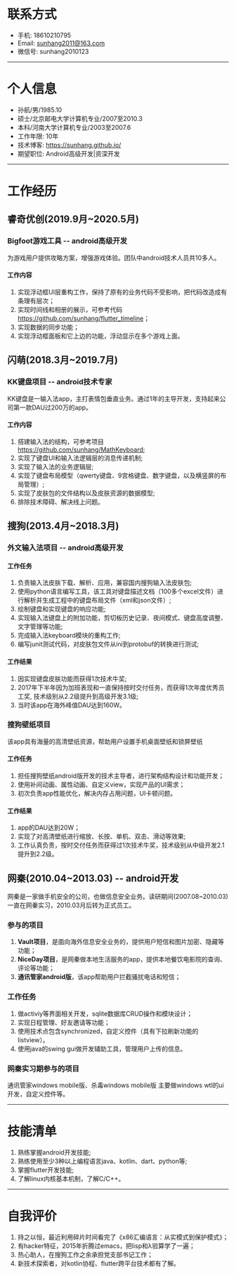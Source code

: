 # 联系方式
- 手机: 18610210795
- Email: sunhang2011@163.com
- 微信号: sunhang2010123

---

# 个人信息
- 孙航/男/1985.10
- 硕士/北京邮电大学计算机专业/2007至2010.3
- 本科/河南大学计算机专业/2003至2007.6
- 工作年限: 10年
- 技术博客: <https://sunhang.github.io/>
- 期望职位: Android高级开发|资深开发

---

# 工作经历
## 睿奇优创(2019.9月~2020.5月)
### Bigfoot游戏工具     -- android高级开发
为游戏用户提供攻略方案，增强游戏体验。团队中android技术人员共10多人。

#### 工作内容
1. 实现浮动框UI层重构工作，保持了原有的业务代码不受影响，把代码改造成有条理有层次；
2. 实现时间线和相册的展示，可参考代码<https://github.com/sunhang/flutter_timeline>；
3. 实现数据的同步功能；
4. 实现浮动框面板和它上边的功能，浮动显示在多个游戏上面。

## 闪萌(2018.3月~2019.7月)
### KK键盘项目      -- android技术专家
KK键盘是一输入法app，主打表情包垂直业务。通过1年的主导开发，支持起来公司第一款DAU过200万的app。

#### 工作内容
1. 搭建输入法的结构，可参考项目<https://github.com/sunhang/MathKeyboard>;
2. 实现了键盘UI和输入法逻辑层的消息传递机制;
3. 实现了输入法的业务逻辑层;
4. 实现了键盘布局模型（qwerty键盘、9宫格键盘、数字键盘，以及横竖屏的布局管理）;
5. 实现了皮肤包的文件结构以及皮肤资源的数据模型;
6. 排除技术障碍、解决线上问题。

## 搜狗(2013.4月~2018.3月)
### 外文输入法项目  -- android高级开发
#### 工作任务
1. 负责输入法皮肤下载、解析、应用，兼容国内搜狗输入法皮肤包;
2. 使用python语言编写工具，该工具对键盘描述文档（100多个excel文件）进行解析并生成工程中的键盘布局文件（xml和json文件）;
3. 绘制键盘和实现键盘的响应功能;
4. 实现输入法键盘上的附加功能，剪切板历史记录、夜间模式、键盘高度调整、文字管理等功能;
5. 完成输入法keyboard模块的重构工作;
6. 编写junit测试代码，对皮肤包文件从ini到protobuf的转换进行测试;

#### 工作结果
1. 因实现键盘皮肤功能而获得1次技术牛奖;
2. 2017年下半年因为加班表现和一直保持按时交付任务，而获得1次年度优秀员工奖, 技术级别从2.2级提升到高级开发3.1级;
3. 当时该app在海外峰值DAU达到160W。

### 搜狗壁纸项目
该app具有海量的高清壁纸资源，帮助用户设置手机桌面壁纸和锁屏壁纸

#### 工作任务
1. 担任搜狗壁纸android版开发的技术主导者，进行架构结构设计和功能开发；
2. 使用补间动画、属性动画、自定义view，实现产品的UI需求；
3. 初次负责app性能优化，解决内存占用问题，UI卡顿问题。

#### 工作结果
1. app的DAU达到20W；
2. 实现了对高清壁纸进行缩放、长按、单机、双击、滑动等效果;
3. 工作认真负责，按时交付任务而获得过1次技术牛奖，技术级别从中级开发2.1提升到2.2级。

## 网秦(2010.04~2013.03) -- android开发
网秦是一家做手机安全的公司，也做信息安全业务。读研期间(2007.08~2010.03)一直在网秦实习，2010.03月后转为正式员工。
### 参与的项目
1.  **Vault项目**，是面向海外信息安全业务的，提供用户短信和图片加密、隐藏等功能；
2.  **NiceDay项目**，是网秦做本地生活服务的app，提供本地餐饮电影院的查询、评论等功能；
3.  **通讯管家android版**，该app帮助用户拦截骚扰电话和短信；

### 工作任务
1. 做activiy等界面相关开发，sqlite数据库CRUD操作和模块设计；
2. 实现日程管理、好友邀请等功能；
3. 使用技术点包含synchronized，自定义控件（具有下拉刷新功能的listview）。
4. 使用java的swing gui做开发辅助工具，管理用户上传的信息。

### 网秦实习期参与的项目
通讯管家windows mobile版、杀毒windows mobile版
主要做windows wtl的ui开发，自定义控件等。

---

# 技能清单
1. 熟练掌握android开发技能;
2. 熟练使用至少3种以上编程语言java、kotlin、dart、python等;
3. 掌握flutter开发技能;
4. 了解linux内核基本机制，了解C/C++。

---

# 自我评价
1. 持之以恒，最近利用碎片时间看完了《x86汇编语言：从实模式到保护模式》；
2. 有hacker特征，2015年折腾过emacs，把lisp和λ验算学了一遍；
3. 热心助人，在搜狗工作之余承担党支部书记工作；
4. 新技术探索者，对kotlin协程、flutter跨平台技术都有了解。